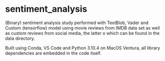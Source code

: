 # sentiment_analysis
(Binary) sentiment analysis study performed with TextBlob, Vader and Custom (tensorflow) model using movie reviews from IMDB data set as well as custom reviews from social media, the latter o which can be found in the data directory.

Built using Conda, VS Code and Python 3.10.4 on MacOS Ventura, all library dependencies are embedded in the code itself. 
